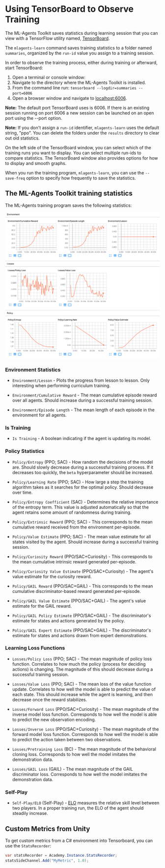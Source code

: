 # Using TensorBoard to Observe Training

The ML-Agents Toolkit saves statistics during learning session that you can view
with a TensorFlow utility named,
[TensorBoard](https://www.tensorflow.org/programmers_guide/summaries_and_tensorboard).

The `mlagents-learn` command saves training statistics to a folder named
`summaries`, organized by the `run-id` value you assign to a training session.

In order to observe the training process, either during training or afterward,
start TensorBoard:

1. Open a terminal or console window:
1. Navigate to the directory where the ML-Agents Toolkit is installed.
1. From the command line run: `tensorboard --logdir=summaries --port=6006`
1. Open a browser window and navigate to
   [localhost:6006](http://localhost:6006).

**Note:** The default port TensorBoard uses is 6006. If there is an existing
session running on port 6006 a new session can be launched on an open port using
the --port option.

**Note:** If you don't assign a `run-id` identifier, `mlagents-learn` uses the
default string, "ppo". You can delete the folders under the `results` directory
to clear out old statistics.

On the left side of the TensorBoard window, you can select which of the training
runs you want to display. You can select multiple run-ids to compare statistics.
The TensorBoard window also provides options for how to display and smooth
graphs.

When you run the training program, `mlagents-learn`, you can use the
`--save-freq` option to specify how frequently to save the statistics.

## The ML-Agents Toolkit training statistics

The ML-Agents training program saves the following statistics:

![Example TensorBoard Run](images/mlagents-TensorBoard.png)

### Environment Statistics

- `Environment/Lesson` - Plots the progress from lesson to lesson. Only
  interesting when performing curriculum training.

- `Environment/Cumulative Reward` - The mean cumulative episode reward over all
  agents. Should increase during a successful training session.

- `Environment/Episode Length` - The mean length of each episode in the
  environment for all agents.

### Is Training

- `Is Training` - A boolean indicating if the agent is updating its model.

### Policy Statistics

- `Policy/Entropy` (PPO; SAC) - How random the decisions of the model are.
  Should slowly decrease during a successful training process. If it decreases
  too quickly, the `beta` hyperparameter should be increased.

- `Policy/Learning Rate` (PPO; SAC) - How large a step the training algorithm
  takes as it searches for the optimal policy. Should decrease over time.

- `Policy/Entropy Coefficient` (SAC) - Determines the relative importance of the
  entropy term. This value is adjusted automatically so that the agent retains
  some amount of randomness during training.

- `Policy/Extrinsic Reward` (PPO; SAC) - This corresponds to the mean cumulative
  reward received from the environment per-episode.

- `Policy/Value Estimate` (PPO; SAC) - The mean value estimate for all states
  visited by the agent. Should increase during a successful training session.

- `Policy/Curiosity Reward` (PPO/SAC+Curiosity) - This corresponds to the mean
  cumulative intrinsic reward generated per-episode.

- `Policy/Curiosity Value Estimate` (PPO/SAC+Curiosity) - The agent's value
  estimate for the curiosity reward.

- `Policy/GAIL Reward` (PPO/SAC+GAIL) - This corresponds to the mean cumulative
  discriminator-based reward generated per-episode.

- `Policy/GAIL Value Estimate` (PPO/SAC+GAIL) - The agent's value estimate for
  the GAIL reward.

- `Policy/GAIL Policy Estimate` (PPO/SAC+GAIL) - The discriminator's estimate
  for states and actions generated by the policy.

- `Policy/GAIL Expert Estimate` (PPO/SAC+GAIL) - The discriminator's estimate
  for states and actions drawn from expert demonstrations.

### Learning Loss Functions

- `Losses/Policy Loss` (PPO; SAC) - The mean magnitude of policy loss function.
  Correlates to how much the policy (process for deciding actions) is changing.
  The magnitude of this should decrease during a successful training session.

- `Losses/Value Loss` (PPO; SAC) - The mean loss of the value function update.
  Correlates to how well the model is able to predict the value of each state.
  This should increase while the agent is learning, and then decrease once the
  reward stabilizes.

- `Losses/Forward Loss` (PPO/SAC+Curiosity) - The mean magnitude of the inverse
  model loss function. Corresponds to how well the model is able to predict the
  new observation encoding.

- `Losses/Inverse Loss` (PPO/SAC+Curiosity) - The mean magnitude of the forward
  model loss function. Corresponds to how well the model is able to predict the
  action taken between two observations.

- `Losses/Pretraining Loss` (BC) - The mean magnitude of the behavioral cloning
  loss. Corresponds to how well the model imitates the demonstration data.

- `Losses/GAIL Loss` (GAIL) - The mean magnitude of the GAIL discriminator loss.
  Corresponds to how well the model imitates the demonstration data.

### Self-Play

- `Self-Play/ELO` (Self-Play) -
  [ELO](https://en.wikipedia.org/wiki/Elo_rating_system) measures the relative
  skill level between two players. In a proper training run, the ELO of the
  agent should steadily increase.

## Custom Metrics from Unity

To get custom metrics from a C# environment into Tensorboard, you can use the
`StatsRecorder`:

```csharp
var statsRecorder = Academy.Instance.StatsRecorder;
statsSideChannel.Add("MyMetric", 1.0);
```
